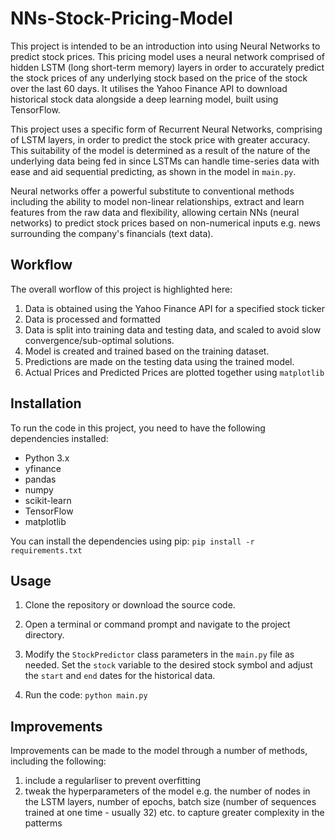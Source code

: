 # NNs-Stock-Pricing-Model

This project is intended to be an introduction into using Neural Networks to predict stock prices. This pricing model uses a neural network comprised of hidden LSTM (long short-term memory) layers in order to accurately predict the stock prices of any underlying stock based on the price of the stock over the last 60 days. It utilises the Yahoo Finance API to download historical stock data alongside a deep learning model, built using TensorFlow.

This project uses a specific form of Recurrent Neural Networks, comprising of LSTM layers, in order to predict the stock price with greater accuracy. This suitability of the model is determined as a result of the nature of the underlying data being fed in since LSTMs can handle time-series data with ease and aid sequential predicting, as shown in the model in `main.py`.

Neural networks offer a powerful substitute to conventional methods including the ability to model non-linear relationships, extract and learn features from the raw data and flexibility, allowing certain NNs (neural networks) to predict stock prices based on non-numerical inputs e.g. news surrounding the company's financials (text data).

##  Workflow

The overall worflow of this project is highlighted here:

1. Data is obtained using the Yahoo Finance API for a specified stock ticker
2. Data is processed and formatted
3. Data is split into training data and testing data, and scaled to avoid slow convergence/sub-optimal solutions.
4. Model is created and trained based on the training dataset.
5. Predictions are made on the testing data using the trained model.
6. Actual Prices and Predicted Prices are plotted together using `matplotlib`

## Installation

To run the code in this project, you need to have the following dependencies installed:

- Python 3.x
- yfinance
- pandas
- numpy
- scikit-learn
- TensorFlow
- matplotlib

You can install the dependencies using pip: 
`pip install -r requirements.txt`

## Usage

1. Clone the repository or download the source code.

2. Open a terminal or command prompt and navigate to the project directory.

3. Modify the `StockPredictor` class parameters in the `main.py` file as needed. Set the `stock` variable to the desired stock symbol and adjust the `start` and `end` dates for the historical data.

4. Run the code: `python main.py`

## Improvements

Improvements can be made to the model through a number of methods, including the following:

1. include a regularliser to prevent overfitting
2. tweak the hyperparameters of the model e.g. the number of nodes in the LSTM layers, number of epochs, batch size (number of sequences trained at one time - usually 32) etc. to capture greater complexity in the patterms
